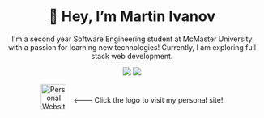 <div align = center>
<h1>👋 Hey, I’m Martin Ivanov</h1>

<p>I'm a second year Software Engineering student at McMaster University with a passion for learning new technologies! Currently, I am exploring full stack web development.</p>

<p>
<img src="https://github-readme-stats.vercel.app/api?username=martinivnv&show_icons=true&theme=tokyonight&count_private=true&hide=issues"/>
<img src="https://github-readme-stats.vercel.app/api/top-langs/?username=martinivnv&theme=tokyonight&layout=compact&langs_count=6"/>
</p>

<div style="display: flex; align-items: center; gap: 1em; justify-content: center;">
  <a href="https://www.martinivnv.me/">
<img height = 50em width = auto src="https://github.com/martinivnv/martinivnv/blob/main/icons/personal-logo.png" alt="Personal Website">
</a>
  <p style="margin-bottom:0"><--- Click the logo to visit my personal site!</p>
</div>

</div>
<!---
martinivnv/martinivnv is a ✨ special ✨ repository because its `README.md` (this file) appears on your GitHub profile.
You can click the Preview link to take a look at your changes.
--->
